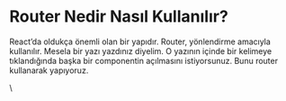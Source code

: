 # Router Nedir Nasıl Kullanılır?

React’da oldukça önemli olan bir yapıdır. Router, yönlendirme amacıyla kullanılır. Mesela bir yazı yazdınız diyelim. O yazının içinde bir kelimeye tıklandığında başka bir componentin açılmasını istiyorsunuz. Bunu router kullanarak yapıyoruz.

\
